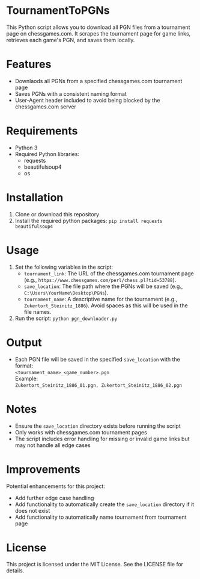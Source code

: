 # TournamentToPGNs
This Python script allows you to download all PGN files from a tournament page on chessgames.com. It scrapes the tournament page for game links, retrieves each game's PGN, and saves them locally.

# Features
- Downlaods all PGNs from a specified chessgames.com tournament page
- Saves PGNs with a consistent naming format
- User-Agent header included to avoid being blocked by the chessgames.com server

# Requirements
- Python 3
- Required Python libraries:
  - requests
  - beautifulsoup4
  - os
 
# Installation
1. Clone or download this repository
2. Install the required python packages:
   `pip install requests beautifulsoup4`

# Usage
1. Set the following variables in the script:
   - `tournament_link`: The URL of the chessgames.com tournament page (e.g., `https://www.chessgames.com/perl/chess.pl?tid=53788`).
   - `save_location`: The file path where the PGNs will be saved (e.g., `C:\Users\YourName\Desktop\PGNs`).
   - `tournament_name`: A descriptive name for the tournament (e.g., `Zukertort_Steinitz_1886`). Avoid spaces as this will be used in the file names.
2. Run the script: `python pgn_downloader.py`

# Output
- Each PGN file will be saved in the specified `save_location` with the format: \
  `<tournament_name>_<game_number>.pgn`\
  Example: \
  `Zukertort_Steinitz_1886_01.pgn,
  Zukertort_Steinitz_1886_02.pgn`

# Notes
- Ensure the `save_location` directory exists before running the script
- Only works with chessgames.com tournament pages
- The script includes error handling for missing or invalid game links but may not handle all edge cases

# Improvements
Potential enhancements for this project:
- Add further edge case handling
- Add functionality to automatically create the `save_location` directory if it does not exist
- Add functionality to automatically name tournament from tournament page

# License
This project is licensed under the MIT License. See the LICENSE file for details.
